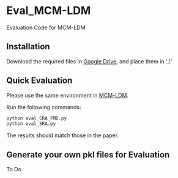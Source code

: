 # Eval_MCM-LDM
Evaluation Code for MCM-LDM

## Installation
Download the required files in [Google Drive](https://drive.google.com/drive/folders/13d2wWLlJ8MuJCV6bmlenKcTEpmuo3suj?usp=sharing), and place them in './'

## Quick Evaluation
Please use the same environment in [MCM-LDM](https://github.com/XingliangJin/MCM-LDM). 

Run the following commands:
```bash
python eval_CRA_FMD.py
python eval_SRA.py
```
The results should match those in the paper.

## Generate your own pkl files for Evaluation
To Do

